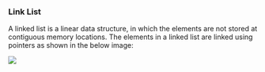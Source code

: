 ### Link List
A linked list is a linear data structure, in which the elements are not stored at contiguous memory locations. The elements in a linked list are linked using pointers as shown in the below image:

<img src="https://media.geeksforgeeks.org/wp-content/cdn-uploads/20200922124319/Singly-Linked-List1.png" />

